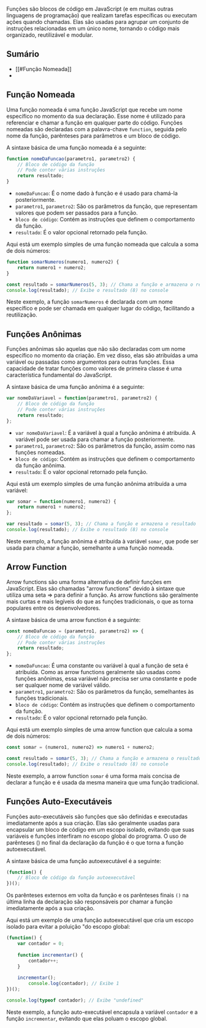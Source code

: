 Funções são blocos de código em JavaScript (e em muitas outras linguagens de programação) que realizam tarefas específicas ou executam ações quando chamadas. Elas são usadas para agrupar um conjunto de instruções relacionadas em um único nome, tornando o código mais organizado, reutilizável e modular.

## Sumário
- [[#Função Nomeada]]
- 

## Função Nomeada
Uma função nomeada é uma função JavaScript que recebe um nome específico no momento da sua declaração. Esse nome é utilizado para referenciar e chamar a função em qualquer parte do código. Funções nomeadas são declaradas com a palavra-chave `function`, seguida pelo nome da função, parênteses para parâmetros e um bloco de código.

A sintaxe básica de uma função nomeada é a seguinte:

```javascript
function nomeDaFuncao(parametro1, parametro2) {
    // Bloco de código da função
    // Pode conter várias instruções
    return resultado;
}
```

- `nomeDaFuncao`: É o nome dado à função e é usado para chamá-la posteriormente.
- `parametro1`, `parametro2`: São os parâmetros da função, que representam valores que podem ser passados para a função.
- `bloco de código`: Contém as instruções que definem o comportamento da função.
- `resultado`: É o valor opcional retornado pela função.

Aqui está um exemplo simples de uma função nomeada que calcula a soma de dois números:

```javascript
function somarNumeros(numero1, numero2) {
    return numero1 + numero2;
}

const resultado = somarNumeros(5, 3); // Chama a função e armazena o resultado
console.log(resultado); // Exibe o resultado (8) no console
```

Neste exemplo, a função `somarNumeros` é declarada com um nome específico e pode ser chamada em qualquer lugar do código, facilitando a reutilização.

## Funções Anônimas
Funções anônimas são aquelas que não são declaradas com um nome específico no momento da criação. Em vez disso, elas são atribuídas a uma variável ou passadas como argumentos para outras funções. Essa capacidade de tratar funções como valores de primeira classe é uma característica fundamental do JavaScript.

A sintaxe básica de uma função anônima é a seguinte:

```javascript
var nomeDaVariavel = function(parametro1, parametro2) {
    // Bloco de código da função
    // Pode conter várias instruções
    return resultado;
};
```

- `var nomeDaVariavel`: É a variável à qual a função anônima é atribuída. A variável pode ser usada para chamar a função posteriormente.
- `parametro1`, `parametro2`: São os parâmetros da função, assim como nas funções nomeadas.
- `bloco de código`: Contém as instruções que definem o comportamento da função anônima.
- `resultado`: É o valor opcional retornado pela função.

Aqui está um exemplo simples de uma função anônima atribuída a uma variável:

```javascript
var somar = function(numero1, numero2) {
    return numero1 + numero2;
};

var resultado = somar(5, 3); // Chama a função e armazena o resultado
console.log(resultado); // Exibe o resultado (8) no console
```

Neste exemplo, a função anônima é atribuída à variável `somar`, que pode ser usada para chamar a função, semelhante a uma função nomeada.

## Arrow Function
Arrow functions são uma forma alternativa de definir funções em JavaScript. Elas são chamadas "arrow functions" devido à sintaxe que utiliza uma seta => para definir a função. As arrow functions são geralmente mais curtas e mais legíveis do que as funções tradicionais, o que as torna populares entre os desenvolvedores.

A sintaxe básica de uma arrow function é a seguinte:

```javascript
const nomeDaFuncao = (parametro1, parametro2) => {
    // Bloco de código da função
    // Pode conter várias instruções
    return resultado;
};
```

- `nomeDaFuncao`: É uma constante ou variável à qual a função de seta é atribuída. Como as arrow functions geralmente são usadas como funções anônimas, essa variável não precisa ser uma constante e pode ser qualquer nome de variável válido.
- `parametro1`, `parametro2`: São os parâmetros da função, semelhantes às funções tradicionais.
- `bloco de código`: Contém as instruções que definem o comportamento da função.
- `resultado`: É o valor opcional retornado pela função.

Aqui está um exemplo simples de uma arrow function que calcula a soma de dois números:

```javascript
const somar = (numero1, numero2) => numero1 + numero2;

const resultado = somar(5, 3); // Chama a função e armazena o resultado
console.log(resultado); // Exibe o resultado (8) no console
```

Neste exemplo, a arrow function `somar` é uma forma mais concisa de declarar a função e é usada da mesma maneira que uma função tradicional.

## Funções Auto-Executáveis
Funções auto-executáveis são funções que são definidas e executadas imediatamente após a sua criação. Elas são geralmente usadas para encapsular um bloco de código em um escopo isolado, evitando que suas variáveis e funções interfiram no escopo global do programa. O uso de parênteses () no final da declaração da função é o que torna a função autoexecutável.

A sintaxe básica de uma função autoexecutável é a seguinte:

```javascript
(function() {
    // Bloco de código da função autoexecutável
})();
```

Os parênteses externos em volta da função e os parênteses finais `()` na última linha da declaração são responsáveis por chamar a função imediatamente após a sua criação.

Aqui está um exemplo de uma função autoexecutável que cria um escopo isolado para evitar a poluição "do escopo global:

```javascript
(function() {
	var contador = 0;
	
	function incrementar() {
		contador++;
	}
	
	incrementar();
		console.log(contador); // Exibe 1
})();

console.log(typeof contador); // Exibe "undefined"
```

Neste exemplo, a função auto-executável encapsula a variável `contador` e a função `incrementar`, evitando que elas poluam o escopo global.